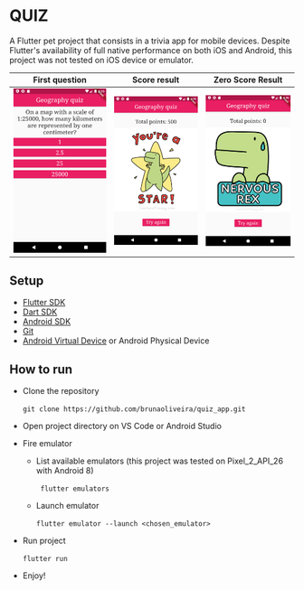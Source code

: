 # QUIZ

A Flutter pet project that consists in a trivia app for mobile devices.
Despite Flutter's availability of full native performance on both iOS and Android, this project was not tested on iOS device or emulator.

First question             |  Score result             |  Zero Score Result          
:-------------------------:|:-------------------------:|:-------------------------:
![First question](https://github.com/brunaoliveira/quiz_app/blob/master/assets/screenshots/first_question.png)  |  ![Score result](https://github.com/brunaoliveira/quiz_app/blob/master/assets/screenshots/score_result.png)  |  ![Zeroed score result](https://github.com/brunaoliveira/quiz_app/blob/master/assets/screenshots/score_result_zero.png)

## Setup
- [Flutter SDK](https://flutter.dev/docs/get-started/install)
- [Dart SDK](https://dart.dev/get-dart)
- [Android SDK](https://developer.android.com/studio)
- [Git](https://git-scm.com/book/en/v2/Getting-Started-Installing-Git)
- [Android Virtual Device](https://developer.android.com/studio/run/managing-avds) or Android Physical Device


## How to run
- Clone the repository

    ``` git clone https://github.com/brunaoliveira/quiz_app.git ```
- Open project directory on VS Code or Android Studio
- Fire emulator
  - List available emulators (this project was tested on Pixel_2_API_26 with Android 8)
  
      ``` flutter emulators```
  - Launch emulator
  
      ``` flutter emulator --launch <chosen_emulator> ```
- Run project

    ``` flutter run ```
- Enjoy!

